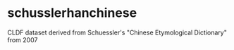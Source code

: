 # schusslerhanchinese
CLDF dataset derived from Schuessler's "Chinese Etymological Dictionary" from 2007
